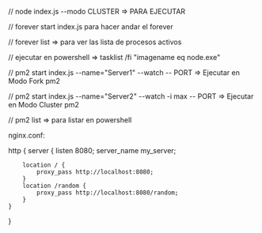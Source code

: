 // node index.js --modo CLUSTER => PARA EJECUTAR 

// forever start index.js para hacer andar el forever

// forever list => para ver las lista de procesos activos

// ejecutar en powershell => tasklist /fi "imagename eq node.exe"

// pm2 start index.js --name="Server1" --watch -- PORT  => Ejecutar en Modo Fork pm2

// pm2 start index.js --name="Server2" --watch -i max -- PORT => Ejecutar en Modo Cluster pm2

// pm2 list => para listar en powershell

nginx.conf: 

http {
    server {
    	listen 8080;
        server_name my_server;
        
        location / { 
			proxy_pass http://localhost:8080; 
		}
		location /random { 
			proxy_pass http://localhost:8080/random; 
		}
	}
}
